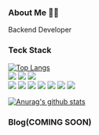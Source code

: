 ### About Me 💁🏻
Backend Developer
 
### Teck Stack
[![Top Langs](https://github-readme-stats.vercel.app/api/top-langs/?username=jiwon11&layout=compact)](https://github.com/anuraghazra/github-readme-stats) </br>
<img src="https://img.shields.io/badge/JavaScript-F7DF1E?style=for-the-badge&logo=JavaScript&logoColor=black"/> <img src="https://img.shields.io/badge/Python-3766AB?style=for-the-badge&logo=Python&logoColor=white"/> <img src="https://img.shields.io/badge/Java-007396?style=for-the-badge&logo=Java&logoColor=white"/></br>
<a href="https://nodejs.org/ko" target="_blank"><img src="https://img.shields.io/badge/Node.js-339933?style=for-the-badge&logo=Node.js&logoColor=white"/></a>
<a href="https://www.djangoproject.com" target="_blank"><img src="https://img.shields.io/badge/Django-092E20?style=for-the-badge&logo=Django&logoColor=white"/></a>
<a href="https://www.mysql.com" target="_blank"><img src="https://img.shields.io/badge/MySQL-4479A1?style=for-the-badge&logo=MySQL&logoColor=white"/></a>
<a href="https://redis.io" target="_blank"><img src="https://img.shields.io/badge/Redis-DC382D?style=for-the-badge&logo=Redis&logoColor=white"/></a>
<a href="https://www.serverless.com" target="_blank"><img src="https://img.shields.io/badge/Serverless-FD5750?style=for-the-badge&logo=Serverless&logoColor=white"/></a>
<a href="https://www.docker.com" target="_blank"><img src="https://img.shields.io/badge/Docker-2496ED?style=for-the-badge&logo=Docker&logoColor=white"/></a>
<a href="https://aws.amazon.com" target="_blank"><img src="https://img.shields.io/badge/AWS-232F3E?style=for-the-badge&logo=Amazon-AWS&logoColor=white"/></a>
<!--
**jiwon11/jiwon11** is a ✨ _special_ ✨ repository because its `README.md` (this file) appears on your GitHub profile.

Here are some ideas to get you started:

- 🔭 I’m currently working on ...
- 🌱 I’m currently learning ...
- 👯 I’m looking to collaborate on ...
- 🤔 I’m looking for help with ...
- 💬 Ask me about ...
- 📫 How to reach me: ...
- 😄 Pronouns: ...
- ⚡ Fun fact: ...
-->

[![Anurag's github stats](https://github-readme-stats.vercel.app/api?username=jiwon11&show_icons=true&theme=tokyonight)](https://github.com/anuraghazra/github-readme-stats)


### Blog(COMING SOON)

